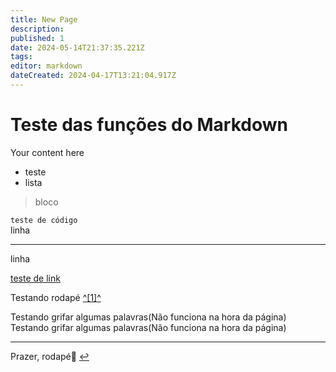 ```yaml
---
title: New Page
description: 
published: 1
date: 2024-05-14T21:37:35.221Z
tags: 
editor: markdown
dateCreated: 2024-04-17T13:21:04.917Z
---
```


# Teste das funções do Markdown

Your content here

-   teste
-   lista

> bloco

`teste de código`  
linha

---

linha

[teste de link](https://www.youtube.com/watch?v=dQw4w9WgXcQ)

Testando rodapé [^\[1\]^](#fn1)

Testando grifar algumas palavras(Não funciona na hora da página)
Testando grifar algumas palavras(Não funciona na hora da página)

---

Prazer, rodapé🤝 [↩︎](#fnref1)